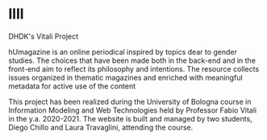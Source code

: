# llll
DHDK's Vitali Project

hUmagazine is an online periodical inspired by topics dear to gender studies. The choices that have been made both in the back-end and in the front-end aim to reflect its philosophy and intentions.
The resource collects issues organized in thematic magazines and enriched with meaningful metadata for active use of the content

This project has been realized during the University of Bologna course in Information Modeling and Web Technologies held by Professor Fabio Vitali in the y.a. 2020-2021. The website is built and managed by two students, Diego Chillo and Laura Travaglini, attending the course.
